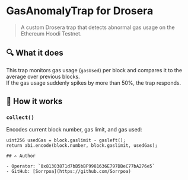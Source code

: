 # GasAnomalyTrap for Drosera

> A custom Drosera trap that detects abnormal gas usage on the Ethereum Hoodi Testnet.

## 🔍 What it does

This trap monitors gas usage (`gasUsed`) per block and compares it to the average over previous blocks.  
If the gas usage suddenly spikes by more than 50%, the trap responds.

## 🧠 How it works

### `collect()`

Encodes current block number, gas limit, and gas used:

```solidity
uint256 usedGas = block.gaslimit - gasleft();
return abi.encode(block.number, block.gaslimit, usedGas);

## ✍️ Author

- Operator: `0x81303871d7bB5bBF9981636E797DBeC77bA276e5`
- GitHub: [Sorrpoa](https://github.com/Sorrpoa)
